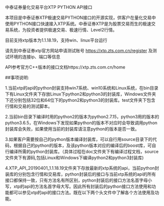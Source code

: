 中泰证券量化交易平台XTP PYTHON API接口

本项目是中泰证券XTP极速交易PYTHON接口的开源实现，供客户在量化交易中使用PYTHON接口快速接入XTP系统。中泰证券XTP是为股票交易而生的极速交易系统，为投资者提供极速交易、极速行情、Level2行情。

目前支持xtp版本为1.1.18.19，支持win、linux平台运行

请先到中泰证券xtp官方网站申请测试账号 https://xtp.zts.com.cn/register 及测试环境的连接ip、端口等信息

API参考官方C++版本的接口文档https://xtp.zts.com.cn/home

##事项说明:

1.当前xtp的api的python封装支持win7系统、win10系统和Linux系统，在bin目录下有Linux文件夹下存放Linux下python2和python3的封装库，Windows文件夹下还分别包括32位和64位下的python2和python3的封装库。test文件夹下包含行情和交易的测试脚本。

2.当前bin目录下编译时用的python2的版本为python2.7.15，python3用的版本的python3.6.5，在Windows下发现如果python的版本不对应时会导致调用python封装库会失败，如果使用当前的封装库请注意python的版本是否一致。

3.如果客户需要按自己的python版本编译封装库，可以自行用source目录下的代码，根据自己的python的版本，及该python版本对应的编译后的boost库，可自行编译所需的python封装库。（具体过程在doc文件夹下有编译过程文档，source文件夹下有源码,包括Linux和Windows下编译python2和python3封装库)

4.XTP_API_20190401_1.1.18.19文件夹下存放最新的xtp系统的api，当前python封装库的分别包含行情和交易库，python封装后的接口与当前xtp系统的api的所有接口都保持一致，只有方法名有所区别，python封装后的接口方法名首字母小写，xtp的api的方法名首字母大写。因此所有封装后的python接口方法使用和功能都可以参见xtp的api的接口方法。既在以下两个头文件中了解各个方法使用及功能。
